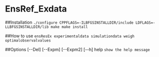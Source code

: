 # EnsRef_Exdata

##Installation
``
./configure CPPFLAGS=-ILBFGSINSTALLDIR/include LDFLAGS=-LLBFGSINSTALLDIR/lib
make
make install
``

##How to use
``
ensResEx experimentaldata simulationdata weigh optimalobservalvalues
``

##Options
[--Del]
[--Expm]
[--Expm2]
[--h] help `show the help message`
